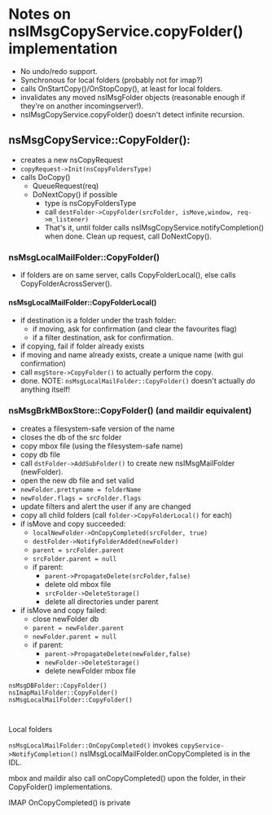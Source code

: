 # Notes on nsIMsgCopyService.copyFolder() implementation

- No undo/redo support.
- Synchronous for local folders (probably not for imap?)
- calls OnStartCopy()/OnStopCopy(), at least for local folders.
- invalidates any moved nsIMsgFolder objects (reasonable enough if they're on another incomingserver!).
- nsIMsgCopyService.copyFolder() doesn't detect infinite recursion.


## nsMsgCopyService::CopyFolder():

- creates a new nsCopyRequest
- `copyRequest->Init(nsCopyFoldersType)`
- calls DoCopy()
  - QueueRequest(req)
  - DoNextCopy() if possible
    - type is nsCopyFoldersType
    - call `destFolder->CopyFolder(srcFolder, isMove,window, req->m_listener)`
    - That's it, until folder calls nsIMsgCopyService.notifyCompletion() when done.
      Clean up request, call DoNextCopy().


### nsMsgLocalMailFolder::CopyFolder()

- if folders are on same server, calls CopyFolderLocal(), else calls CopyFolderAcrossServer().

#### nsMsgLocalMailFolder::CopyFolderLocal()

- if destination is a folder under the trash folder:
  - if moving, ask for confirmation (and clear the favourites flag)
  - if a filter destination, ask for confirmation.
- if copying, fail if folder already exists
- if moving and name already exists, create a unique name (with gui confirmation)
- call `msgStore->CopyFolder()` to actually perform the copy.
- done.
NOTE: `nsMsgLocalMailFolder::CopyFolder()` doesn't actually _do_ anything itself!


### nsMsgBrkMBoxStore::CopyFolder() (and maildir equivalent)

- creates a filesystem-safe version of the name
- closes the db of the src folder
- copy mbox file (using the filesystem-safe name)
- copy db file
- call `dstFolder->AddSubFolder()` to create new nsIMsgMailFolder (newFolder).
- open the new db file and set valid
- `newFolder.prettyname = folderName`
- `newFolder.flags = srcFolder.flags`
- update filters and alert the user if any are changed
- copy all child folders (call `folder->CopyFolderLocal()` for each) 
- if isMove and copy succeeded:
  - `localNewFolder->OnCopyCompleted(srcFolder, true)`
  - `destFolder->NotifyFolderAdded(newFolder)`
  - `parent = srcFolder.parent`
  - `srcFolder.parent = null`
  - if parent:
    - `parent->PropagateDelete(srcFolder,false)`
    - delete old mbox file
    - `srcFolder->DeleteStorage()`
    - delete all directories under parent
- if isMove and copy failed:
  - close newFolder db
  - `parent = newFolder.parent`
  - `newFolder.parent = null`
  - if parent:
    - `parent->PropagateDelete(newFolder,false)`
    - `newFolder->DeleteStorage()`
    - delete newFolder mbox file


```
nsMsgDBFolder::CopyFolder()
nsImapMailFolder::CopyFolder()
nsMsgLocalMailFolder::CopyFolder()



```


Local folders

`nsMsgLocalMailFolder::OnCopyCompleted()` invokes `copyService->NotifyCompletion()`
nsIMsgLocalMailFolder.onCopyCompleted is in the IDL.

mbox and maildir also call onCopyCompleted() upon the folder, in their CopyFolder() implementations.



IMAP
OnCopyCompleted() is private
